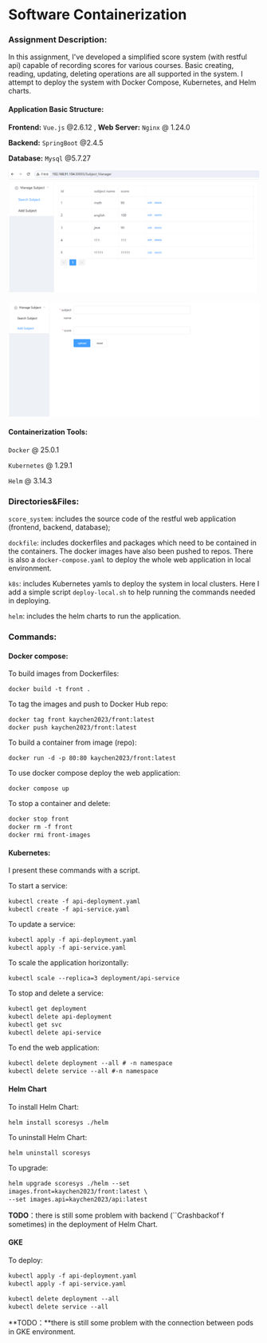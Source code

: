 

# Software Containerization

### Assignment Description:

In this assignment, I've developed a simplified score system (with restful api) capable of recording scores for various courses. Basic creating, reading, updating, deleting operations are all supported in the system. I attempt to deploy the system with Docker Compose, Kubernetes, and Helm charts.



#### Application Basic Structure:

**Frontend:**  `Vue.js` @2.6.12 ,  **Web Server:** `Nginx` @ 1.24.0

**Backend:** `SpringBoot` @2.4.5

**Database:** `Mysql` @5.7.27

 ![1711742624356](.\assets\1711742624356.png)

![1711742664137](.\assets\1711742664137.png)

#### Containerization Tools:

`Docker` @ 25.0.1

`Kubernetes` @ 1.29.1

`Helm` @ 3.14.3



### Directories&Files:

`score_system`: includes the source code of the restful web application (frontend, backend, database);

`dockfile`: includes dockerfiles and packages which need to be contained in the containers. The docker images have also been pushed to repos. There is also a `docker-compose.yaml` to deploy the whole web application in local environment.

`k8s`: includes Kubernetes yamls to deploy the system in local clusters. Here I add a simple script `deploy-local.sh` to help running the commands needed in deploying.

`helm`: includes the helm charts to run the application.    



### Commands:

#### Docker compose:

To build images from Dockerfiles:

```shell
docker build -t front .
```

To tag the images and push to Docker Hub repo:

```shell
docker tag front kaychen2023/front:latest
docker push kaychen2023/front:latest
```

To build a container from image (repo):

```shell
docker run -d -p 80:80 kaychen2023/front:latest
```

To use docker compose deploy the web application:

```shell
docker compose up
```

To stop a container and delete:

```shell
docker stop front
docker rm -f front
docker rmi front-images
```

#### Kubernetes:

I present these commands with a script.

To start a service:

```shell
kubectl create -f api-deployment.yaml
kubectl create -f api-service.yaml 
```

To update a service:

```shell
kubectl apply -f api-deployment.yaml
kubectl apply -f api-service.yaml
```

To scale the application horizontally:

```shell
kubectl scale --replica=3 deployment/api-service
```

To stop and delete a service:

```shell
kubectl get deployment
kubectl delete api-deployment
kubectl get svc
kubectl delete api-service
```

To end the web application:

```shell
kubectl delete deployment --all # -n namespace
kubectl delete service --all #-n namespace
```

#### Helm Chart

To install Helm Chart:

```shell
helm install scoresys ./helm
```

To uninstall Helm Chart:

```shell
helm uninstall scoresys
```

To upgrade: 

```shell
helm upgrade scoresys ./helm --set images.front=kaychen2023/front:latest \
--set images.api=kaychen2023/api:latest
```

**TODO**：there is still some problem with backend (``Crashbackof`f sometimes) in the deployment of Helm Chart.

#### GKE

To deploy:

```shell
kubectl apply -f api-deployment.yaml
kubectl apply -f api-service.yaml
```

```shell
kubectl delete deployment --all 
kubectl delete service --all 
```

**TODO：**there is still some problem with the connection between pods in GKE environment.